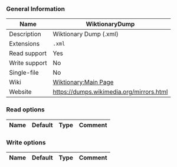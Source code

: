 
### General Information ###
Name | WiktionaryDump
---- | -------
Description | Wiktionary Dump (.xml)
Extensions | `.xml`
Read support | Yes
Write support | No
Single-file | No
Wiki | [Wiktionary:Main Page](https://en.wiktionary.org/wiki/Wiktionary:Main_Page)
Website | https://dumps.wikimedia.org/mirrors.html


### Read options ###
Name | Default | Type | Comment
---- | ---- | ------- | -------

### Write options ###
Name | Default | Type | Comment
---- | ---- | ------- | -------
